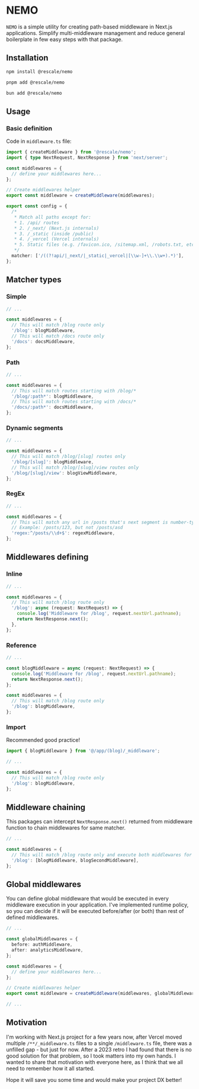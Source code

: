 # NEMO

`NEMO` is a simple utility for creating path-based middleware in Next.js applications. Simplify multi-middleware management and reduce general boilerplate in few easy steps with that package.

## Installation

```bash
npm install @rescale/nemo
```

```bash
pnpm add @rescale/nemo
```

```bash
bun add @rescale/nemo
```

## Usage

### Basic definition

Code in `middleware.ts` file:

```ts
import { createMiddleware } from '@rescale/nemo';
import { type NextRequest, NextResponse } from 'next/server';

const middlewares = {
  // define your middlewares here...
};

// Create middlewares helper
export const middleware = createMiddleware(middlewares);

export const config = {
  /*
   * Match all paths except for:
   * 1. /api/ routes
   * 2. /_next/ (Next.js internals)
   * 3. /_static (inside /public)
   * 4. /_vercel (Vercel internals)
   * 5. Static files (e.g. /favicon.ico, /sitemap.xml, /robots.txt, etc.)
   */
  matcher: ['/((?!api/|_next/|_static|_vercel|[\\w-]+\\.\\w+).*)'],
};
```

## Matcher types

### Simple

```ts
// ...

const middlewares = {
  // This will match /blog route only
  '/blog': blogMiddleware,
  // This will match /docs route only
  '/docs': docsMiddleware,
};
```

### Path

```ts
// ...

const middlewares = {
  // This will match routes starting with /blog/*
  '/blog/:path*': blogMiddleware,
  // This will match routes starting with /docs/*
  '/docs/:path*': docsMiddleware,
};
```

### Dynamic segments

```ts
// ...

const middlewares = {
  // This will match /blog/[slug] routes only
  '/blog/[slug]': blogMiddleware,
  // This will match /blog/[slug]/view routes only
  '/blog/[slug]/view': blogViewMiddleware,
};
```

### RegEx

```ts
// ...

const middlewares = {
  // This will match any url in /posts that's next segment is number-typed
  // Example: /posts/123, but not /posts/asd
  'regex:^/posts/\\d+$': regexMiddleware,
};
```

## Middlewares defining

### Inline

```ts
// ...

const middlewares = {
  // This will match /blog route only
  '/blog': async (request: NextRequest) => {
    console.log('Middleware for /blog', request.nextUrl.pathname);
    return NextResponse.next();
  },
};
```

### Reference

```ts
// ...

const blogMiddleware = async (request: NextRequest) => {
  console.log('Middleware for /blog', request.nextUrl.pathname);
  return NextResponse.next();
};

const middlewares = {
  // This will match /blog route only
  '/blog': blogMiddleware,
};
```

### Import

Recommended good practice!

```ts
import { blogMiddleware } from '@/app/(blog)/_middleware';

// ...

const middlewares = {
  // This will match /blog route only
  '/blog': blogMiddleware,
};
```

## Middleware chaining

This packages can intercept `NextResponse.next()` returned from middleware function to chain middlewares for same matcher.

```ts
// ...

const middlewares = {
  // This will match /blog route only and execute both middlewares for it
  '/blog': [blogMiddleware, blogSecondMiddleware],
};
```

## Global middlewares

You can define global middleware that would be executed in every middleware execution in your application.
I've implemented runtime policy, so you can decide if it will be executed before/after (or both) than rest of defined middlewares.

```ts
// ...

const globalMiddlewares = {
  before: authMiddleware,
  after: analyticsMiddleware,
};

const middlewares = {
  // define your middlewares here...
};

// Create middlewares helper
export const middleware = createMiddleware(middlewares, globalMiddlewares);

// ...
```

## Motivation

I'm working with Next.js project for a few years now, after Vercel moved multiple `/**/_middleware.ts` files to a single `/middleware.ts` file, there was a unfilled gap - but just for now.
After a 2023 retro I had found that there is no good solution for that problem, so I took matters into my own hands. I wanted to share that motivation with everyone here, as I think that we all need to remember how it all started.

Hope it will save you some time and would make your project DX better!
